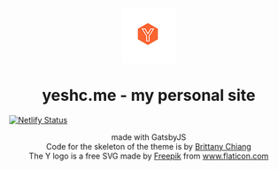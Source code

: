 <div align="center">
  <img alt="Logo" src="https://raw.githubusercontent.com/yesh0907/yeshc.me/main/src/images/logo.png" width="100" />
</div>
<h1 align="center">
  yeshc.me - my personal site
</h1>

[![Netlify Status](https://api.netlify.com/api/v1/badges/2eaa9ecb-898e-4da7-b227-f51600ec6c3c/deploy-status)](https://app.netlify.com/sites/yeshc/deploys)

<p align="center">
  made with GatsbyJS
  <br />
  Code for the skeleton of the theme is by <a href="brittanychiang.com">Brittany Chiang</a>
  <br />
  The Y logo is a free SVG made by <a href="https://www.freepik.com" title="Freepik">Freepik</a> from <a href="https://www.flaticon.com/" title="Flaticon">www.flaticon.com</a>
</p>